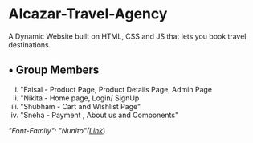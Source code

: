 # Alcazar-Travel-Agency

A Dynamic Website built on HTML, CSS and JS that lets you book travel destinations.</br>

<h2>• Group Members</h2>

<ol type="i">
  <li>"Faisal - Product Page, Product Details Page, Admin Page</li>
  <li>"Nikita - Home page, Login/ SignUp</li>
  <li>"Shubham - Cart and Wishlist Page"</li>
  <li>"Sneha - Payment , About us and Components"</li>
</ol>

<em>"Font-Family": "Nunito"(<a href = 'https://fonts.google.com/specimen/Nunito?query=Nunito'>Link</a></em>)</br>

</hr>

